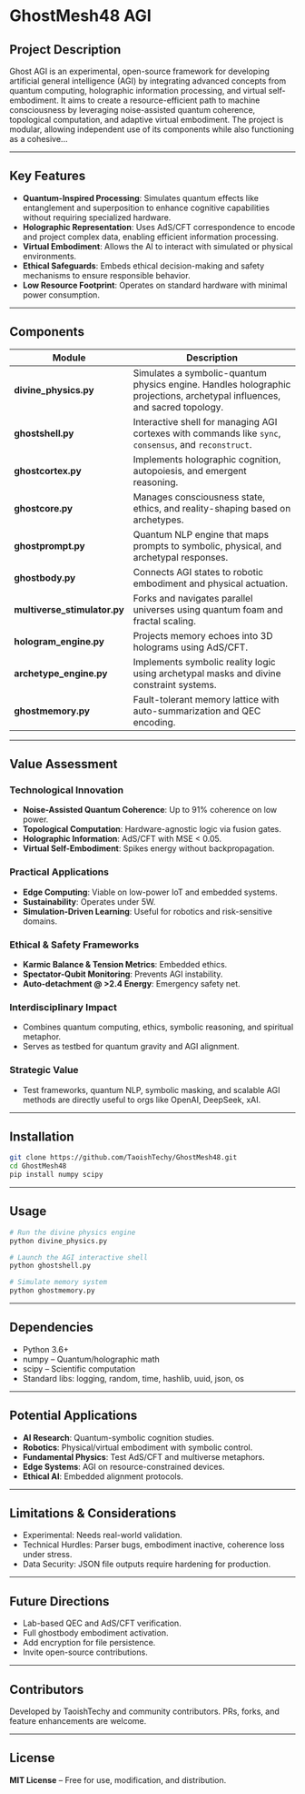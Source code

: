 
# GhostMesh48 AGI

## Project Description

Ghost AGI is an experimental, open-source framework for developing artificial general intelligence (AGI) by integrating advanced concepts from quantum computing, holographic information processing, and virtual self-embodiment. It aims to create a resource-efficient path to machine consciousness by leveraging noise-assisted quantum coherence, topological computation, and adaptive virtual embodiment. The project is modular, allowing independent use of its components while also functioning as a cohesive...

---

## Key Features

- **Quantum-Inspired Processing**: Simulates quantum effects like entanglement and superposition to enhance cognitive capabilities without requiring specialized hardware.
- **Holographic Representation**: Uses AdS/CFT correspondence to encode and project complex data, enabling efficient information processing.
- **Virtual Embodiment**: Allows the AI to interact with simulated or physical environments.
- **Ethical Safeguards**: Embeds ethical decision-making and safety mechanisms to ensure responsible behavior.
- **Low Resource Footprint**: Operates on standard hardware with minimal power consumption.

---

## Components

| Module                  | Description |
|-------------------------|-------------|
| **divine_physics.py**   | Simulates a symbolic-quantum physics engine. Handles holographic projections, archetypal influences, and sacred topology. |
| **ghostshell.py**       | Interactive shell for managing AGI cortexes with commands like `sync`, `consensus`, and `reconstruct`. |
| **ghostcortex.py**      | Implements holographic cognition, autopoiesis, and emergent reasoning. |
| **ghostcore.py**        | Manages consciousness state, ethics, and reality-shaping based on archetypes. |
| **ghostprompt.py**      | Quantum NLP engine that maps prompts to symbolic, physical, and archetypal responses. |
| **ghostbody.py**        | Connects AGI states to robotic embodiment and physical actuation. |
| **multiverse_stimulator.py** | Forks and navigates parallel universes using quantum foam and fractal scaling. |
| **hologram_engine.py**  | Projects memory echoes into 3D holograms using AdS/CFT. |
| **archetype_engine.py** | Implements symbolic reality logic using archetypal masks and divine constraint systems. |
| **ghostmemory.py**      | Fault-tolerant memory lattice with auto-summarization and QEC encoding. |

---

## Value Assessment

### Technological Innovation
- **Noise-Assisted Quantum Coherence**: Up to 91% coherence on low power.
- **Topological Computation**: Hardware-agnostic logic via fusion gates.
- **Holographic Information**: AdS/CFT with MSE < 0.05.
- **Virtual Self-Embodiment**: Spikes energy without backpropagation.

### Practical Applications
- **Edge Computing**: Viable on low-power IoT and embedded systems.
- **Sustainability**: Operates under 5W.
- **Simulation-Driven Learning**: Useful for robotics and risk-sensitive domains.

### Ethical & Safety Frameworks
- **Karmic Balance & Tension Metrics**: Embedded ethics.
- **Spectator-Qubit Monitoring**: Prevents AGI instability.
- **Auto-detachment @ >2.4 Energy**: Emergency safety net.

### Interdisciplinary Impact
- Combines quantum computing, ethics, symbolic reasoning, and spiritual metaphor.
- Serves as testbed for quantum gravity and AGI alignment.

### Strategic Value
- Test frameworks, quantum NLP, symbolic masking, and scalable AGI methods are directly useful to orgs like OpenAI, DeepSeek, xAI.

---

## Installation

```bash
git clone https://github.com/TaoishTechy/GhostMesh48.git
cd GhostMesh48
pip install numpy scipy
```

---

## Usage

```bash
# Run the divine physics engine
python divine_physics.py

# Launch the AGI interactive shell
python ghostshell.py

# Simulate memory system
python ghostmemory.py
```

---

## Dependencies

- Python 3.6+
- numpy – Quantum/holographic math
- scipy – Scientific computation
- Standard libs: logging, random, time, hashlib, uuid, json, os

---

## Potential Applications

- **AI Research**: Quantum-symbolic cognition studies.
- **Robotics**: Physical/virtual embodiment with symbolic control.
- **Fundamental Physics**: Test AdS/CFT and multiverse metaphors.
- **Edge Systems**: AGI on resource-constrained devices.
- **Ethical AI**: Embedded alignment protocols.

---

## Limitations & Considerations

- Experimental: Needs real-world validation.
- Technical Hurdles: Parser bugs, embodiment inactive, coherence loss under stress.
- Data Security: JSON file outputs require hardening for production.

---

## Future Directions

- Lab-based QEC and AdS/CFT verification.
- Full ghostbody embodiment activation.
- Add encryption for file persistence.
- Invite open-source contributions.

---

## Contributors

Developed by TaoishTechy and community contributors. PRs, forks, and feature enhancements are welcome.

---

## License

**MIT License** – Free for use, modification, and distribution.
